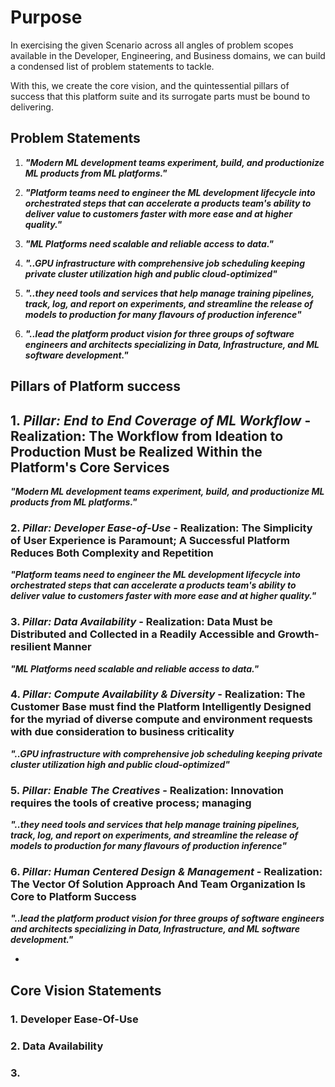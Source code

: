# Purpose
In exercising the given Scenario across all angles of problem scopes available in the Developer, Engineering, and Business domains, we can build a condensed list of problem statements to tackle.

With this, we create the core vision, and the quintessential pillars of success that this platform suite and its surrogate parts must be bound to delivering.


## Problem Statements

1. ***"Modern ML development teams experiment, build, and productionize ML products from ML platforms."***

2. ***"Platform teams need to engineer the ML development lifecycle into orchestrated steps that can accelerate a products team's ability to deliver value to customers faster with more ease and at higher quality."***

3. ***"ML Platforms need scalable and reliable access to data."***

4. ***"..GPU infrastructure with comprehensive job scheduling keeping private cluster utilization high and public cloud-optimized"***

5. ***"..they need tools and services that help manage training pipelines, track, log, and report on experiments, and streamline the release of models to production for many flavours of production inference"***

6. ***"..lead the platform product vision for three groups of software engineers and architects specializing in Data, Infrastructure, and ML software development."***

## Pillars of Platform success

## 1. *Pillar: End to End Coverage of ML Workflow* - Realization: The Workflow from Ideation to Production Must be Realized Within the Platform's Core Services

***"Modern ML development teams experiment, build, and productionize ML products from ML platforms."***


### 2. *Pillar: Developer Ease-of-Use* - Realization: The Simplicity of User Experience is Paramount; A Successful Platform Reduces Both Complexity and Repetition    

***"Platform teams need to engineer the ML development lifecycle into orchestrated steps that can accelerate a products team's ability to deliver value to customers faster with more ease and at higher quality."***


### 3. *Pillar: Data Availability* - Realization: Data Must be Distributed and Collected in a Readily Accessible and Growth-resilient Manner

***"ML Platforms need scalable and reliable access to data."***


### 4. *Pillar: Compute Availability & Diversity* - Realization: The Customer Base must find the Platform Intelligently Designed for the myriad of diverse compute and environment requests with due consideration to business criticality

***"..GPU infrastructure with comprehensive job scheduling keeping private cluster utilization high and public cloud-optimized"***


### 5. *Pillar: Enable The Creatives* - Realization: Innovation requires the tools of creative process; managing

***"..they need tools and services that help manage training pipelines, track, log, and report on experiments, and streamline the release of models to production for many flavours of production inference"***


### 6. *Pillar: Human Centered Design & Management* - Realization: The Vector Of Solution Approach And Team Organization Is Core to Platform Success

***"..lead the platform product vision for three groups of software engineers and architects specializing in Data, Infrastructure, and ML software development."***

-

## Core Vision Statements



### 1. Developer Ease-Of-Use


### 2. Data Availability


### 3.
